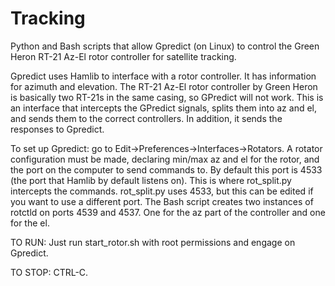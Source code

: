 # Tracking
Python and Bash scripts that allow Gpredict (on Linux) to control the Green 
Heron RT-21 Az-El rotor controller for satellite tracking.

Gpredict uses Hamlib to interface with a rotor controller. It has information
for azimuth and elevation. The RT-21 Az-El rotor controller by Green Heron is 
basically two RT-21s in the same casing, so GPredict will not work. This is 
an interface that intercepts the GPredict signals, splits them into az
and el, and sends them to the correct controllers. In addition, it sends the
responses to Gpredict.

To set up Gpredict: go to Edit->Preferences->Interfaces->Rotators. A rotator 
configuration must be made, declaring min/max az and el for the rotor, and the
port on the computer to send commands to. By default this port is 4533 (the 
port that Hamlib by default listens on). This is where rot_split.py intercepts 
the commands. rot_split.py uses 4533, but this can be edited if you want to
use a different port. The Bash script creates two instances of rotctld on 
ports 4539 and 4537. One for the az part of the controller and one for the el.

TO RUN:
Just run start_rotor.sh with root permissions and engage on Gpredict.

TO STOP:
CTRL-C.
